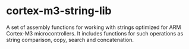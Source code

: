 # cortex-m3-string-lib
A set of assembly functions for working with strings optimized for ARM Cortex-M3 microcontrollers. It includes functions for such operations as string comparison, copy, search and concatenation.
